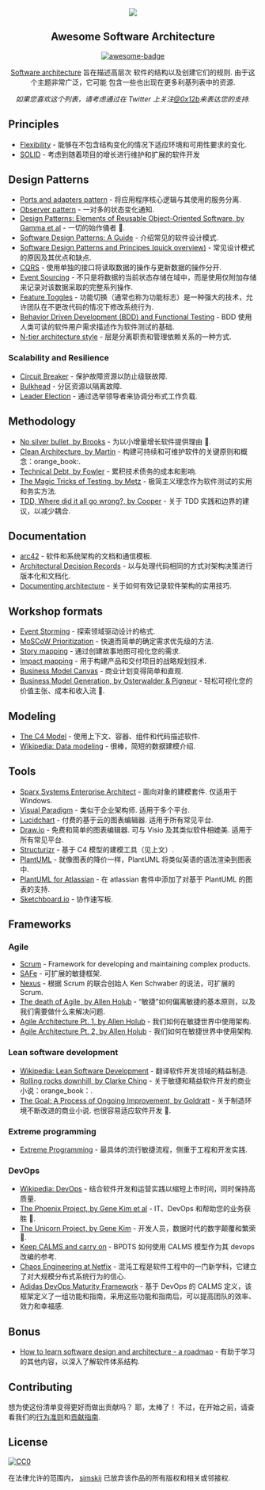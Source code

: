 <div class="github-widget" data-repo="simskij/awesome-software-architecture"></div>
<div align="center">

<img src="https://raw.githubusercontent.com/simskij/awesome-software-architecture/master/./banner.png" />

## Awesome Software Architecture<br/>
  
[![awesome-badge](https://awesome.re/badge.svg)](https://awesome.re)
  
[Software architecture](https://en.wikipedia.org/wiki/Software_architecture) 旨在描述高层次 
软件的结构以及创建它们的规则. 由于这个主题非常广泛，它可能 
包含一些也出现在更多利基列表中的资源. 

<i>
  如果您喜欢这个列表，请考虑通过在 Twitter 上关注<a href="https://twitter.com/0x12b/">@0x12b</a>来表达您的支持. 
</i>
  
</div>



## Principles
- [Flexibility](https://medium.com/faun/flexibility-a-software-architecture-principle-6eafe045a1d4) - 能够在不包含结构变化的情况下适应环境和可用性要求的变化.
- [SOLID](https://www.digitalocean.com/community/conceptual-articles/s-o-l-i-d-the-first-five-principles-of-object-oriented-design) - 考虑到随着项目的增长进行维护和扩展的软件开发

## Design Patterns
- [Ports and adapters pattern](https://jmgarridopaz.github.io/content/hexagonalarchitecture.html) - 将应用程序核心逻辑与其使用的服务分离.
- [Observer pattern](https://medium.com/datadriveninvestor/design-patterns-a-quick-guide-to-observer-pattern-d0622145d6c2) - 一对多的状态变化通知.
- [Design Patterns: Elements of Reusable Object-Oriented Software, by Gamma et al](https://www.amazon.com/Design-Patterns-Elements-Reusable-Object-Oriented/dp/0201633612/) - 一切的始作俑者 :orange_book:.
- [Software Design Patterns: A Guide](https://airbrake.io/blog/design-patterns/software-design-patterns-guide) - 介绍常见的软件设计模式.
- [Software Design Patterns and Principes (quick overview)](https://www.youtube.com/watch?v=WV2Ed1QTst8) - 常见设计模式的原因及其优点和缺点.
- [CQRS](https://docs.microsoft.com/en-us/azure/architecture/patterns/cqrs) - 使用单独的接口将读取数据的操作与更新数据的操作分开.
- [Event Sourcing](https://docs.microsoft.com/en-us/azure/architecture/patterns/event-sourcing) - 不只是将数据的当前状态存储在域中，而是使用仅附加存储来记录对该数据采取的完整系列操作.
- [Feature Toggles](https://www.martinfowler.com/articles/feature-toggles.html) - 功能切换（通常也称为功能标志）是一种强大的技术，允许团队在不更改代码的情况下修改系统行为.
- [Behavior Driven Development (BDD) and Functional Testing](https://medium.com/javascript-scene/behavior-driven-development-bdd-and-functional-testing-62084ad7f1f2) - BDD 使用人类可读的软件用户需求描述作为软件测试的基础.
- [N-tier architecture style](https://docs.microsoft.com/en-us/azure/architecture/guide/architecture-styles/n-tier) - 层是分离职责和管理依赖关系的一种方式.

### Scalability and Resilience
- [Circuit Breaker](https://martinfowler.com/bliki/CircuitBreaker.html) - 保护故障资源以防止级联故障.
- [Bulkhead](https://docs.microsoft.com/en-us/azure/architecture/patterns/bulkhead) - 分区资源以隔离故障.
- [Leader Election](https://docs.microsoft.com/en-us/azure/architecture/patterns/leader-election) - 通过选举领导者来协调分布式工作负载.

## Methodology

- [No silver bullet, by Brooks](http://worrydream.com/refs/Brooks-NoSilverBullet.pdf) - 为以小增量增长软件提供理由 :orange_book:.
- [Clean Architecture, by Martin](https://www.amazon.com/Clean-Architecture-Craftsmans-Software-Structure/dp/0134494164) - 构建可持续和可维护软件的关键原则和概念：orange_book:.
- [Technical Debt, by Fowler](https://martinfowler.com/bliki/TechnicalDebt.html) - 累积技术债务的成本和影响.
- [The Magic Tricks of Testing, by Metz](https://www.youtube.com/watch?v=URSWYvyc42M) - 极简主义理念作为软件测试的实用和务实方法.
- [TDD, Where did it all go wrong?, by Cooper](https://www.infoq.com/presentations/tdd-original/) - 关于 TDD 实践和边界的建议，以减少耦合.

## Documentation

- [arc42](https://arc42.org/) - 软件和系统架构的文档和通信模板.
- [Architectural Decision Records](https://adr.github.io/) - 以与处理代码相同的方式对架构决策进行版本化和文档化.
- [Documenting architecture](https://dzone.com/articles/documenting-architecture-1) - 关于如何有效记录软件架构的实用技巧.


## Workshop formats

- [Event Storming](https://www.eventstorming.com/) - 探索领域驱动设计的格式.
- [MoSCoW Prioritization](https://www.knowledgehut.com/blog/agile/how-to-prioritise-requirements-with-the-moscow-technique) - 快速而简单的确定需求优先级的方法.
- [Story mapping](https://www.jpattonassociates.com/wp-content/uploads/2015/03/story_mapping.pdf) - 通过创建故事地图可视化您的需求.
- [Impact mapping](https://www.impactmapping.org/) - 用于构建产品和交付项目的战略规划技术.
- [Business Model Canvas](https://en.wikipedia.org/wiki/Business_Model_Canvas) - 商业计划变得简单和直观.
- [Business Model Generation, by Osterwalder & Pigneur](https://www.amazon.com/Business-Model-Generation-Visionaries-Challengers/dp/0470876417) - 轻松可视化您的价值主张、成本和收入流 :orange_book:.

## Modeling

- [The C4 Model](https://c4model.com/) - 使用上下文、容器、组件和代码描述软件.
- [Wikipedia: Data modeling](https://en.wikipedia.org/wiki/Data_modeling) - 很棒，简短的数据建模介绍.

## Tools

- [Sparx Systems Enterprise Architect](https://sparxsystems.com/products/ea/index.html)  - 面向对象的建模套件. 仅适用于 Windows.
- [Visual Paradigm](https://www.visual-paradigm.com/)  - 类似于企业架构师. 适用于多个平台.
- [Lucidchart](https://www.lucidchart.com)  - 付费的基于云的图表编辑器. 适用于所有常见平台.
- [Draw.io](https://www.draw.io)  - 免费和简单的图表编辑器. 可与 Visio 及其类似软件相媲美. 适用于所有常见平台.
- [Structurizr](https://structurizr.com) - 基于 C4 模型的建模工具（见上文）.
- [PlantUML](http://plantuml.com/) - 就像图表的降价一样，PlantUML 将类似英语的语法渲染到图表中.
- [PlantUML for Atlassian](https://marketplace.atlassian.com/apps/1215115/plantuml-for-confluence-cloud?hosting=cloud&tab=overview) - 在 atlassian 套件中添加了对基于 PlantUML 的图表的支持.
- [Sketchboard.io](https://sketchboard.io/) - 协作速写板.

## Frameworks

### Agile

- [Scrum](https://www.scrumguides.org/) - Framework for developing and maintaining complex products.
- [SAFe](https://www.scaledagileframework.com/) - 可扩展的敏捷框架.
- [Nexus](https://www.scrum.org/resources/scaling-scrum) - 根据 Scrum 的联合创始人 Ken Schwaber 的说法，可扩展的 Scrum. 
- [The death of Agile, by Allen Holub](https://www.youtube.com/watch?v=HZyRQ8Uhhmk&feature=youtu.be) - “敏捷”如何偏离敏捷的基本原则，以及我们需要做什么来解决问题.
- [Agile Architecture Pt. 1, by Allen Holub](https://www.youtube.com/watch?v=0kRCFVGpX7k) - 我们如何在敏捷世界中使用架构. 
- [Agile Architecture Pt. 2, by Allen Holub](https://www.youtube.com/watch?v=txbS0WJC1bo) - 我们如何在敏捷世界中使用架构. 
### Lean software development

- [Wikipedia: Lean Software Development](https://en.wikipedia.org/wiki/Lean_software_development) - 翻译软件开发领域的精益制造.
- [Rolling rocks downhill, by Clarke Ching](https://www.amazon.com/Rolling-Rocks-Downhill-Software-Projects/dp/1505446511) - 关于敏捷和精益软件开发的商业小说：orange_book：.
- [The Goal: A Process of Ongoing Improvement, by Goldratt](https://www.amazon.com/Goal-Process-Ongoing-Improvement/dp/0884270610)  - 关于制造环境不断改进的商业小说. 也很容易适应软件开发 :orange_book:.
### Extreme programming

- [Extreme Programming](http://www.extremeprogramming.org/) - 最具体的流行敏捷流程，侧重于工程和开发实践.

### DevOps

- [Wikipedia: DevOps](https://en.wikipedia.org/wiki/DevOps) - 结合软件开发和运营实践以缩短上市时间，同时保持高质量.
- [The Phoenix Project, by Gene Kim et al](https://www.amazon.com/Phoenix-Project-DevOps-Helping-Business/dp/0988262592) - IT、DevOps 和帮助您的业务获胜 :orange_book:.
- [The Unicorn Project, by Gene Kim](https://www.amazon.com/Unicorn-Project-Developers-Disruption-Thriving-ebook/dp/B07QT9QR41) - 开发人员，数据时代的数字颠覆和繁荣 :orange_book:.
- [Keep CALMS and carry on](https://dwpdigital.blog.gov.uk/2019/03/25/keep-calms-and-carry-on-how-we-do-devops/) - BPDTS 如何使用 CALMS 模型作为其 devops 改编的参考. 
- [Chaos Engineering at Netfix](https://www.youtube.com/watch?v=6ilMZqKdMMU) - 混沌工程是软件工程中的一门新学科，它建立了对大规模分布式系统行为的信心. 
- [Adidas DevOps Maturity Framework](https://github.com/adidas/adidas-devops-maturity-framework) - 基于 DevOps 的 CALMS 定义，该框架定义了一组功能和指南，采用这些功能和指南后，可以提高团队的效率、效力和幸福感.
## Bonus

- [How to learn software design and architecture - a roadmap](https://www.freecodecamp.org/news/software-design/) - 有助于学习的其他内容，以深入了解软件体系结构.

## Contributing

想为使这份清单变得更好而做出贡献吗？ 耶，太棒了！ 不过，在开始之前，请查看我们的<a href="code_of_conduct.md">行为准则</a>和<a href="contributing.md">贡献指南</a>.

## License

[![CC0](http://mirrors.creativecommons.org/presskit/buttons/88x31/svg/cc-zero.svg)](https://creativecommons.org/publicdomain/zero/1.0/)

在法律允许的范围内， [simskij](https://github.com/simskij) 已放弃该作品的所有版权和相关或邻接权.
